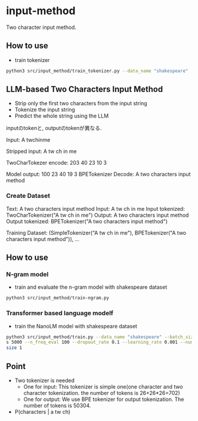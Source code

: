 # input-method
Two character input method.

## How to use
- train tokenizer
```bash
python3 src/input_method/train_tokenizer.py --data_name "shakespeare"
```


## LLM-based Two Characters Input Method

- Strip only the first two characters from the input string
- Tokenize the input string
- Predict the whole string using the LLM


inputのtokenと, outputのtokenが異なる.

Input: A twchinme

Stripped input: A tw ch in me

TwoCharTokezer encode: 203 40 23 10 3

Model output: 100 23 40 19 3
BPETokenizer Decode: A two characters input method

### Create Dataset
Text: A two characters input method
Input: A tw ch in me
Input tokenized: TwoCharTokenizer("A tw ch in me")
Output: A two characters input method
Output tokenized: BPETokenizer("A two characters input method")

Training Dataset:
(SimpleTokenizer("A tw ch in me"), BPETokenizer("A two characters input method")), ...


## How to use


### N-gram model

- train and evaluate the n-gram model with shakespeare dataset
```bash
python3 src/input_method/train-ngram.py 
```

### Transformer based language modelf
- train the NanoLM model with shakespeare dataset
```bash
python3 src/input_method/train.py --data_name "shakespeare" --batch_size 128 --n_iteration
s 5000 --n_freq_eval 100 --dropout_rate 0.1 --learning_rate 0.001 --num_layers 8 --embed_size 256  --head_size 32 --num_heads 8 --block_
size 1
```



## Point
- Two tokenizer is needed
  - One for input: This tokenizer is simple one(one character and two character tokenization. the number of tokens is 26+26*26=702)
  - One for output: We use BPE tokenizer for output tokenization. The number of tokens is 50304.
- P(characters | a tw ch)
